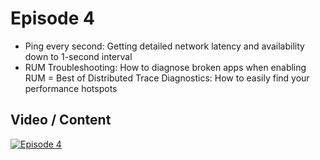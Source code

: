 # Episode 4

- Ping every second: Getting detailed network latency and availability down to 1-second interval
- RUM Troubleshooting: How to diagnose broken apps when enabling RUM
= Best of Distributed Trace Diagnostics: How to easily find your performance hotspots

## Video / Content

[![Episode 4](https://img.youtube.com/vi/EaRKx0e8WFc/0.jpg)](https://www.youtube.com/watch?v=EaRKx0e8WFc)
